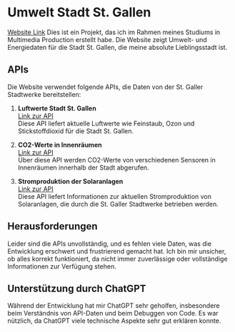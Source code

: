 # Umwelt Stadt St. Gallen
[Website Link](etl.mmp.li/Umwelt_Stadt_St_Gallen)
Dies ist ein Projekt, das ich im Rahmen meines Studiums in Multimedia Production erstellt habe. Die Website zeigt Umwelt- und Energiedaten für die Stadt St. Gallen, die meine absolute Lieblingsstadt ist.

## APIs

Die Website verwendet folgende APIs, die Daten von der St. Galler Stadtwerke bereitstellen:

1. **Luftwerte Stadt St. Gallen**  
   [Link zur API](https://daten.stadt.sg.ch/explore/dataset/luftwerte-stadt-stgallen/api/?disjunctive.name)  
   Diese API liefert aktuelle Luftwerte wie Feinstaub, Ozon und Stickstoffdioxid für die Stadt St. Gallen.

2. **CO2-Werte in Innenräumen**  
   [Link zur API](https://daten.stadt.sg.ch/explore/dataset/co2-sensoren-innenraume-stadt-stgallen/api/?disjunctive.name&disjunctive.tags_name)  
   Über diese API werden CO2-Werte von verschiedenen Sensoren in Innenräumen innerhalb der Stadt abgerufen.

3. **Stromproduktion der Solaranlagen**  
   [Link zur API](https://daten.stadt.sg.ch/explore/dataset/aktuelle-stromproduktion-der-solaranlagen-der-stgaller-stadtwerke/api/?)  
   Diese API liefert Informationen zur aktuellen Stromproduktion von Solaranlagen, die durch die St. Galler Stadtwerke betrieben werden.

## Herausforderungen

Leider sind die APIs unvollständig, und es fehlen viele Daten, was die Entwicklung erschwert und frustrierend gemacht hat. Ich bin mir unsicher, ob alles korrekt funktioniert, da nicht immer zuverlässige oder vollständige Informationen zur Verfügung stehen.

## Unterstützung durch ChatGPT

Während der Entwicklung hat mir ChatGPT sehr geholfen, insbesondere beim Verständnis von API-Daten und beim Debuggen von Code. Es war nützlich, da ChatGPT viele technische Aspekte sehr gut erklären konnte.